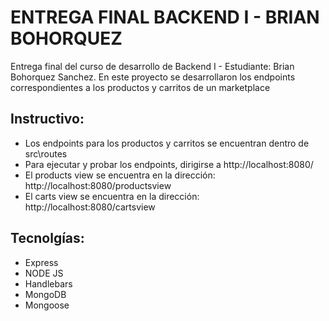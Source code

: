 # ENTREGA FINAL BACKEND I - BRIAN BOHORQUEZ

Entrega final del curso de desarrollo de Backend I - Estudiante: Brian Bohorquez Sanchez. En este proyecto se desarrollaron los endpoints correspondientes a los productos y carritos de un marketplace

## Instructivo:

- Los endpoints para los productos y carritos se encuentran dentro de src\routes
- Para ejecutar y probar los endpoints, dirigirse a http://localhost:8080/
- El products view se encuentra en la dirección: http://localhost:8080/productsview
- El carts view se encuentra en la dirección: http://localhost:8080/cartsview

## Tecnolgías:

- Express
- NODE JS
- Handlebars
- MongoDB
- Mongoose

